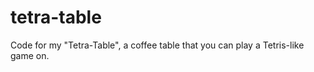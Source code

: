tetra-table
===========

Code for my "Tetra-Table", a coffee table that you can play a Tetris-like game on.
